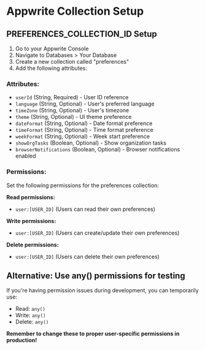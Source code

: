 # Appwrite Collection Setup

## PREFERENCES_COLLECTION_ID Setup

1. Go to your Appwrite Console
2. Navigate to Databases > Your Database
3. Create a new collection called "preferences"
4. Add the following attributes:

### Attributes:
- `userId` (String, Required) - User ID reference
- `language` (String, Optional) - User's preferred language
- `timeZone` (String, Optional) - User's timezone
- `theme` (String, Optional) - UI theme preference
- `dateFormat` (String, Optional) - Date format preference
- `timeFormat` (String, Optional) - Time format preference
- `weekFormat` (String, Optional) - Week start preference
- `showOrgTasks` (Boolean, Optional) - Show organization tasks
- `browserNotifications` (Boolean, Optional) - Browser notifications enabled

### Permissions:
Set the following permissions for the preferences collection:

**Read permissions:**
- `user:[USER_ID]` (Users can read their own preferences)

**Write permissions:**
- `user:[USER_ID]` (Users can create/update their own preferences)

**Delete permissions:**
- `user:[USER_ID]` (Users can delete their own preferences)

## Alternative: Use any() permissions for testing
If you're having permission issues during development, you can temporarily use:
- Read: `any()`
- Write: `any()`
- Delete: `any()`

**Remember to change these to proper user-specific permissions in production!**
